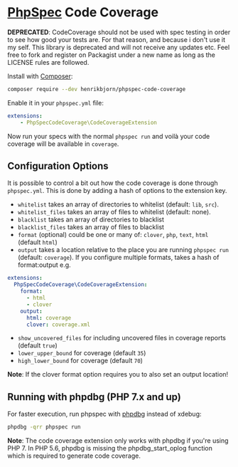 [PhpSpec](http://phpspec.net) Code Coverage
===========================================

__DEPRECATED__: CodeCoverage should not be used
with spec testing in order to see how good your
tests are. For that reason, and because i don't 
use it my self. This library is deprecated and
will not receive any updates etc. Feel free
to fork and register on Packagist under a new name
as long as the LICENSE rules are followed.

Install with [Composer](http://getcomposer.org):

``` bash
composer require --dev henrikbjorn/phpspec-code-coverage
```

Enable it in your `phpspec.yml` file:

``` yaml
extensions:
    - PhpSpecCodeCoverage\CodeCoverageExtension
```

Now run your specs with the normal `phpspec run` and voilà your code coverage will be available in
`coverage`.

Configuration Options
---------------------

It is possible to control a bit out how the code coverage is done through `phpspec.yml`. This is done by
adding a hash of options to the extension key.

* `whitelist` takes an array of directories to whitelist (default: `lib`, `src`).
* `whitelist_files` takes an array of files to whitelist (default: none).
* `blacklist` takes an array of directories to blacklist
* `blacklist_files` takes an array of files to blacklist
* `format` (optional) could be one or many of: `clover`, `php`, `text`, `html` (default `html`)
* `output` takes a location relative to the place you are running `phpspec run` (default: `coverage`). If you configure multiple formats, takes a hash of format:output e.g.
```yaml
extensions:
  PhpSpecCodeCoverage\CodeCoverageExtension:
    format:
      - html
      - clover
    output:
      html: coverage
      clover: coverage.xml
```
* `show_uncovered_files` for including uncovered files in coverage reports (default `true`)
* `lower_upper_bound` for coverage (default `35`)
* `high_lower_bound` for coverage (default `70`)

**Note**: If the clover format option requires you to also set an output location!

Running with phpdbg (PHP 7.x and up)
-------------------

For faster execution, run phpspec with [phpdbg](http://phpdbg.com) instead of xdebug:
```sh
phpdbg -qrr phpspec run
```

**Note**: The code coverage extension only works with phpdbg if you're using PHP 7.
In PHP 5.6, phpdbg is missing the phpdbg_start_oplog function which is required to generate
code coverage.
